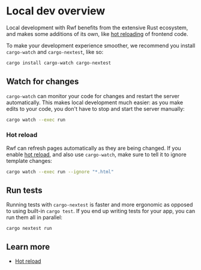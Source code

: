 # Local dev overview

Local development with Rwf benefits from the extensive Rust ecosystem, and makes some additions of its own, like [hot reloading](hot-reload.md) of frontend code.

To make your development experience smoother, we recommend you install `cargo-watch` and `cargo-nextest`, like so:

```bash
cargo install cargo-watch cargo-nextest
```

## Watch for changes

`cargo-watch` can monitor your code for changes and restart the server automatically. This makes local development much easier: as you make edits to your code, you don't have to stop and start the server manually:

```bash
cargo watch --exec run
```

### Hot reload

Rwf can refresh pages automatically as they are being changed. If you enable [hot reload](hot-reload.md), and also use `cargo-watch`, make sure to tell it to ignore template changes:

```bash
cargo watch --exec run --ignore "*.html"
```

## Run tests

Running tests with `cargo-nextest` is faster and more ergonomic as opposed to using built-in `cargo test`. If you end up writing tests for your app, you can run them all in parallel:

```
cargo nextest run
```

## Learn more

- [Hot reload](hot-reload.md)
